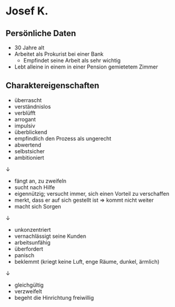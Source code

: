 # Josef K.

## Persönliche Daten

- 30 Jahre alt
- Arbeitet als Prokurist bei einer Bank
  - Empfindet seine Arbeit als sehr wichtig
- Lebt alleine in einem in einer Pension gemietetem Zimmer

## Charaktereigenschaften

- überrascht
- verständnislos
- verblüfft
- arrogant
- impulsiv
- überblickend
- empfindlich den Prozess als ungerecht
- abwertend
- selbstsicher
- ambitioniert

↓

- fängt an, zu zweifeln
- sucht nach Hilfe
- eigennützig; versucht immer, sich einen Vorteil zu verschaffen
- merkt, dass er auf sich gestellt ist ⇒ kommt nicht weiter
- macht sich Sorgen

↓

- unkonzentriert
- vernachlässigt seine Kunden
- arbeitsunfähig
- überfordert
- panisch
- beklemmt (kriegt keine Luft, enge Räume, dunkel, ärmlich)

↓

- gleichgültig
- verzweifelt
- begeht die Hinrichtung freiwillig
